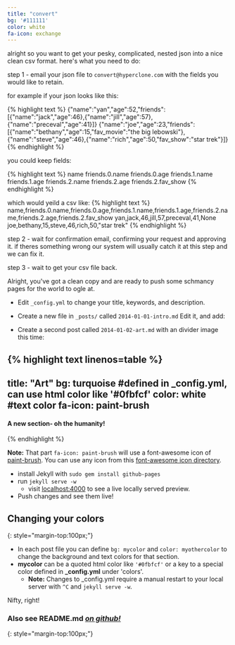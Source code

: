 ```yaml
---
title: "convert"
bg: '#111111'
color: white
fa-icon: exchange
---
```



alright so you want to get your pesky, complicated, nested json into a nice clean csv format. here's what you need to do:

step 1 - email your json file to `convert@hyperclone.com` with the fields you would like to retain.

for example if your json looks like this:

{% highlight text %}
{"name":"yan","age":52,"friends":[{"name":"jack","age":46},{"name":"jill","age":57},{"name":"preceval","age":41}]}
{"name":"joe","age":23,"friends":[{"name":"bethany","age":15,"fav_movie":"the big lebowski"},{"name":"steve","age":46},{"name":"rich","age":50,"fav_show":"star trek"}]}
{% endhighlight %}

you could keep fields:

{% highlight text %}
name
friends.0.name
friends.0.age
friends.1.name
friends.1.age
friends.2.name
friends.2.age
friends.2.fav_show
{% endhighlight %}

which would yeild a csv like:
{% highlight text %}
name,friends.0.name,friends.0.age,friends.1.name,friends.1.age,friends.2.name,friends.2.age,friends.2.fav_show
yan,jack,46,jill,57,preceval,41,None
joe,bethany,15,steve,46,rich,50,"star trek"
{% endhighlight %}

step 2 - wait for confirmation email, confirming your request and approving it. if theres something wrong our system will usually catch it at this step and we can fix it.

step 3 - wait to get your csv file back.

Alright, you've got a clean copy and are ready to push some schmancy pages for the world to ogle at.

- Edit `_config.yml` to change your title, keywords, and description.
- Create a new file in `_posts/` called `2014-01-01-intro.md`
  Edit it, and add:



- Create a second post called `2014-01-02-art.md` with an divider image this time:

{% highlight text linenos=table %}
---
title: "Art"
bg: turquoise  #defined in _config.yml, can use html color like '#0fbfcf'
color: white   #text color
fa-icon: paint-brush
---

#### A new section- oh the humanity!
{% endhighlight %}

**Note:** That part `fa-icon: paint-brush` will use a font-awesome icon of [paint-brush](http://fortawesome.github.io/Font-Awesome/icon/paint-brush/). You can use any icon from this [font-awesome icon directory](http://fortawesome.github.io/Font-Awesome/icons/).

- install Jekyll with `sudo gem install github-pages`
- run `jekyll serve -w`
  - visit [localhost:4000](http://localhost:4000) to see a live locally served preview.
- Push changes and see them live!




## **Changing your colors**
{: style="margin-top:100px;"}

- In each post file you can define `bg: mycolor` and `color: myothercolor` to change the background and text colors for that section.
- **mycolor** can be a quoted html color like `'#0fbfcf'` or a key to a special color defined in **_config.yml** under 'colors'.
  - **Note:** Changes to _config.yml require a manual restart to your local server with `^C` and `jekyll serve -w`.

Nifty, right!



### Also see **README.md** [*on github!*](https://github.com/t413/SinglePaged#usage)
{: style="margin-top:100px;"}


